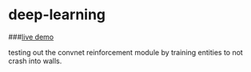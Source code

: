 deep-learning
=============

###[live demo](http://olivierrr.github.io/deep-learning/src/)

testing out the convnet reinforcement module by training entities to not crash into walls.
